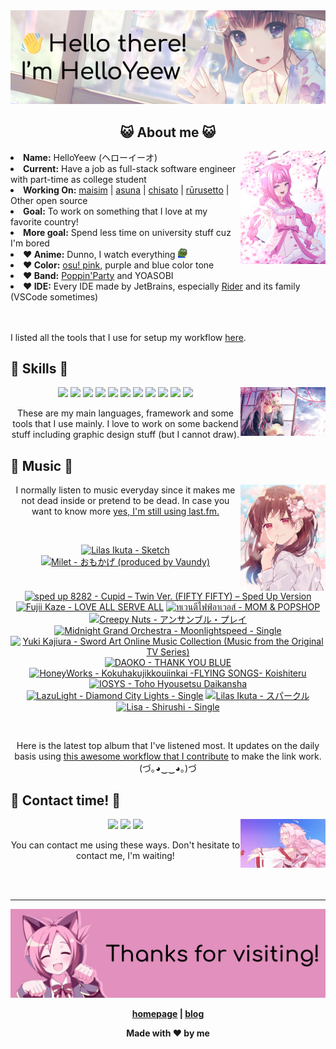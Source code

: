 <img src="welcome-banner.png" alt="Welcome!">

<h2 align="center">😺 About me 😺</h2> 
<img src="helloyeewchan.jpg" width="27%" align="right">
<li><b>Name:</b> HelloYeew (ヘローイーオ)</li>
<li><b>Current:</b> Have a job as full-stack software engineer with part-time as college student</li>
<li><b>Working On:</b> <a href="https://github.com/HelloYeew/maisim">maisim</a> | <a href="https://github.com/HelloYeew/asuna">asuna</a> | <a href="https://github.com/HelloYeew/chisato">chisato</a> | <a href="https://github.com/Rurusetto/rurusetto">rūrusetto</a> | Other open source</li>
<li><b>Goal:</b> To work on something that I love at my favorite country!</li>
<li><b>More goal:</b> Spend less time on university stuff cuz I'm bored</li>
<li><b>❤️ Anime:</b> Dunno, I watch everything <img src="twitch-emoji/YEP.png" width="3%" vertical-align="middle"></li>
<li><b>❤️ Color:</b> <a href="https://www.color-hex.com/color-palette/104633">osu! pink</a>, purple and blue color tone</li>
<li><b>❤️ Band:</b> <a href="https://bandori.fandom.com/wiki/Poppin%27Party">Poppin'Party</a> and YOASOBI</li>
<li><b>❤️ IDE:</b> Every IDE made by JetBrains, especially <a href="https://www.jetbrains.com/rider/">Rider</a> and its family</li> (VSCode sometimes)
<br>
<br>
<br>

<p>I listed all the tools that I use for setup my workflow <a href="https://github.com/HelloYeew/workflow-setup">here</a>.</p>

## 📇 Skills 📇

<img src="knowledge-pic.png" width="27%" align="right">
<p align="center"><img src="https://img.shields.io/badge/-python-3776AB.svg?&style=for-the-badge&logo=python&logoColor=white"/> <img src="https://img.shields.io/badge/-django-092E20.svg?&style=for-the-badge&logo=django&logoColor=white"/> <img src="https://img.shields.io/badge/-csharp-239120.svg?&style=for-the-badge&logo=csharp&logoColor=white"/> <img src="https://img.shields.io/badge/-javascript-F7DF1E.svg?&style=for-the-badge&logo=javascript&logoColor=black"/> <img src="https://img.shields.io/badge/java-007396.svg?&style=for-the-badge&logo=java&logoColor=white"/> <img src="https://img.shields.io/badge/-html5-E34F26.svg?&style=for-the-badge&logo=html5&logoColor=white"/> <img src="https://img.shields.io/badge/-css3-1572B6.svg?&style=for-the-badge&logo=css3&logoColor=white"/> <img src="https://img.shields.io/badge/-nginx-009639.svg?&style=for-the-badge&logo=nginx&logoColor=white"/> <img src="https://img.shields.io/badge/-digitalocean-0080FF.svg?&style=for-the-badge&logo=digitalocean&logoColor=white"/> <img src="https://img.shields.io/badge/-svelte-FF3E00.svg?&style=for-the-badge&logo=svelte&logoColor=white"/> <img src="https://img.shields.io/badge/-tailwind CSS-06B6D4.svg?&style=for-the-badge&logo=Tailwind CSS&logoColor=white"/>

<p align="center">These are my main languages, framework and some tools that I use mainly. I love to work on some backend stuff including graphic design stuff (but I cannot draw).</p>

## 🎵 Music 🎵

<img src="music-pic.png" width="27%" align="right">

<p align="center">I normally listen to music everyday since it makes me not dead inside or pretend to be dead. In case you want to know more <a href="https://www.last.fm/user/HelloYeew">yes, I'm still using last.fm.</p>
  
<br>

<!-- lastfm -->
<p align="center"><a href="https://www.last.fm/music/Lilas+Ikuta/Sketch"><img src="https://lastfm.freetls.fastly.net/i/u/64s/bbff14eb338be2f2ef526a30c4293d87.jpg" title="Lilas Ikuta - Sketch"></a> <a href="https://www.last.fm/music/Milet/%E3%81%8A%E3%82%82%E3%81%8B%E3%81%92+(produced+by+Vaundy)"><img src="https://lastfm.freetls.fastly.net/i/u/64s/e8b4347b98428c2b62e67954b4d30d96.png" title="Milet - おもかげ (produced by Vaundy)"></a> <a href="https://www.last.fm/music/sped+up+8282/Cupid+%E2%80%93+Twin+Ver.+(FIFTY+FIFTY)+%E2%80%93+Sped+Up+Version"><img src="https://lastfm.freetls.fastly.net/i/u/64s/4ef74e3ac8cde829d46ee39f749bb0f6.jpg" title="sped up 8282 - Cupid – Twin Ver. (FIFTY FIFTY) – Sped Up Version"></a> <a href="https://www.last.fm/music/Fujii+Kaze/LOVE+ALL+SERVE+ALL"><img src="https://lastfm.freetls.fastly.net/i/u/64s/655bd5687606d09c451cca7780e2ac9b.jpg" title="Fujii Kaze - LOVE ALL SERVE ALL"></a> <a href="https://www.last.fm/music/%E0%B8%97%E0%B9%80%E0%B8%A7%E0%B8%99%E0%B8%95%E0%B8%B5%E0%B9%84%E0%B8%9F%E0%B8%9F%E0%B9%8C%E0%B8%AD%E0%B8%B2%E0%B9%80%E0%B8%A7%E0%B8%AD%E0%B8%AA%E0%B9%8C/MOM+&+POPSHOP"><img src="https://lastfm.freetls.fastly.net/i/u/64s/82ce1b22ee640a16aa15597fb8d79b73.jpg" title="ทเวนตีไฟฟ์อาเวอส์ - MOM & POPSHOP"></a> <a href="https://www.last.fm/music/Creepy+Nuts/%E3%82%A2%E3%83%B3%E3%82%B5%E3%83%B3%E3%83%96%E3%83%AB%E3%83%BB%E3%83%97%E3%83%AC%E3%82%A4"><img src="https://lastfm.freetls.fastly.net/i/u/64s/2120a7593b491f444ea744bfcebbd62e.jpg" title="Creepy Nuts - アンサンブル・プレイ"></a> <a href="https://www.last.fm/music/Midnight+Grand+Orchestra/Moonlightspeed+-+Single"><img src="https://lastfm.freetls.fastly.net/i/u/64s/c1aa145addf6811b64bfca7dbf584382.jpg" title="Midnight Grand Orchestra - Moonlightspeed - Single"></a> <a href="https://www.last.fm/music/Yuki+Kajiura/Sword+Art+Online+Music+Collection+(Music+from+the+Original+TV+Series)"><img src="https://lastfm.freetls.fastly.net/i/u/64s/7f0460ce1f34ce6576b7e482ed2ce00b.jpg" title="Yuki Kajiura - Sword Art Online Music Collection (Music from the Original TV Series)"></a> <a href="https://www.last.fm/music/DAOKO/THANK+YOU+BLUE"><img src="https://lastfm.freetls.fastly.net/i/u/64s/84b0fa0ac8911414452e395945ce45a8.jpg" title="DAOKO - THANK YOU BLUE"></a> <a href="https://www.last.fm/music/HoneyWorks/Kokuhakujikkouiinkai+-FLYING+SONGS-+Koishiteru"><img src="https://lastfm.freetls.fastly.net/i/u/64s/add15709a3b6096aa60e8e8283b51e7c.jpg" title="HoneyWorks - Kokuhakujikkouiinkai -FLYING SONGS- Koishiteru"></a> <a href="https://www.last.fm/music/IOSYS/Toho+Hyousetsu+Daikansha"><img src="https://lastfm.freetls.fastly.net/i/u/64s/d11af1f0520a761f835ad3bf23f71f93.jpg" title="IOSYS - Toho Hyousetsu Daikansha"></a> <a href="https://www.last.fm/music/LazuLight/Diamond+City+Lights+-+Single"><img src="https://lastfm.freetls.fastly.net/i/u/64s/e2060688aca841c2a7ead6f09b31dc7c.jpg" title="LazuLight - Diamond City Lights - Single"></a> <a href="https://www.last.fm/music/Lilas+Ikuta/%E3%82%B9%E3%83%91%E3%83%BC%E3%82%AF%E3%83%AB"><img src="https://lastfm.freetls.fastly.net/i/u/64s/a1ec932b5a54e19150190b0106799b11.png" title="Lilas Ikuta - スパークル"></a> <a href="https://www.last.fm/music/Lisa/Shirushi+-+Single"><img src="https://lastfm.freetls.fastly.net/i/u/64s/eab48f10705bf7ba2da8159457822550.jpg" title="Lisa - Shirushi - Single"></a> </p>

<br>

<p align="center">Here is the latest top album that I've listened most. It updates on the daily basis using <a href="https://github.com/melipass/lastfm-to-markdown/">this awesome workflow that I contribute</a> to make the link work. (づ｡◕‿‿◕｡)づ</p>

## 📝 Contact time! 📝

<img src="contact-pic.png" width="27%" align="right">

<p align="center"><a href="https://twitter.com/nonggummud" target="_blank"><img src="https://img.shields.io/badge/-nonggummud-1DA1F2.svg?&style=for-the-badge&logo=Twitter&logoColor=white"/></a> <a href="https://www.linkedin.com/in/helloyeew" target="_blank"><img src="https://img.shields.io/badge/-helloyeew-0A66C2.svg?&style=for-the-badge&logo=linkedin&logoColor=white"/></a> <a href="https://peerlist.io/helloyeew"><img src="https://img.shields.io/badge/-peerlist-00AA45.svg?&style=for-the-badge"/></a></p>

<p align="center">You can contact me using these ways. Don't hesitate to contact me, I'm waiting!</p>
<br>
<br>

---

<img src="bye-banner.png" alt="Thanks for visiting!">

<p align="center"><b><a href="https://www.helloyeew.dev">homepage</a> | <b><a href="https://story.helloyeew.dev/">blog</a></p>

<p align="center">Made with ❤️ by me</p>

